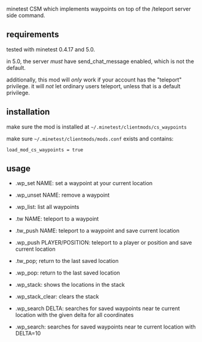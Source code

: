 minetest CSM which implements waypoints on top of the /teleport server side command.

requirements
------------

tested with minetest 0.4.17 and 5.0.

in 5.0, the server *must* have send_chat_message enabled, which is not the default.

additionally, this mod will *only* work if your account has the "teleport" privilege.
it will *not* let ordinary users teleport, unless that is a default privilege.

installation
------------

make sure the mod is installed at `~/.minetest/clientmods/cs_waypoints`

make sure `~/.minetest/clientmods/mods.conf` exists and contains:

```
load_mod_cs_waypoints = true
```

usage
-----

* .wp_set NAME: set a waypoint at your current location
* .wp_unset NAME: remove a waypoint
* .wp_list: list all waypoints
* .tw NAME: teleport to a waypoint

* .tw_push NAME: teleport to a waypoint and save current location
* .wp_push PLAYER/POSITION: teleport to a player or position and save current location

* .tw_pop; return to the last saved location
* .wp_pop: return to the last saved location

* .wp_stack: shows the locations in the stack

* .wp_stack_clear: clears the stack

* .wp_search DELTA: searches for saved waypoints near te current location with the given delta for all coordinates
* .wp_search: searches for saved waypoints near te current location with DELTA=10
    

